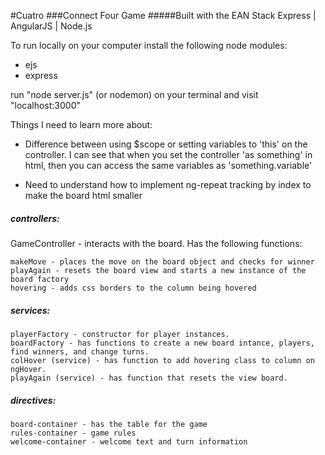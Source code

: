 #Cuatro
###Connect Four Game 
#####Built with the EAN Stack
Express | AngularJS | Node.js 

To run locally on your computer install the following node modules:

* ejs
* express

run "node server.js" (or nodemon) on your terminal and visit "localhost:3000"


Things I need to learn more about:

* Difference between using $scope or setting variables to 'this' on the controller. I can see that when you set the controller 'as something' in html, then you can access the same variables as 'something.variable'

* Need to understand how to implement ng-repeat tracking by index to make the board html smaller


##### controllers:

GameController - interacts with the board. Has the following functions:
	
	makeMove - places the move on the board object and checks for winner
	playAgain - resets the board view and starts a new instance of the board factory
	hovering - adds css borders to the column being hovered

##### services: 

	playerFactory - constructor for player instances.  
	boardFactory - has functions to create a new board intance, players, find winners, and change turns.
	colHover (service) - has function to add hovering class to column on ngHover. 
	playAgain (service) - has function that resets the view board.

##### directives: 

	board-container - has the table for the game
	rules-container - game rules
	welcome-container - welcome text and turn information




